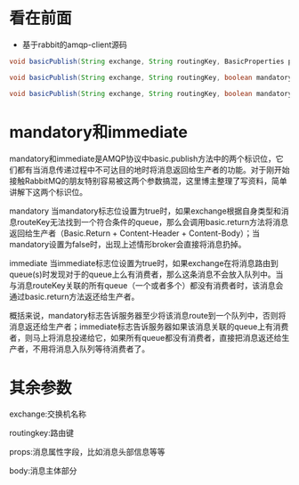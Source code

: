 看在前面
====

* 基于rabbit的amqp-client源码

```java
void basicPublish(String exchange, String routingKey, BasicProperties props, byte[] body) throws IOException;

void basicPublish(String exchange, String routingKey, boolean mandatory, BasicProperties props, byte[] body) throws IOException;

void basicPublish(String exchange, String routingKey, boolean mandatory, boolean immediate, BasicProperties props, byte[] body) throws IOException;
```

mandatory和immediate
====

mandatory和immediate是AMQP协议中basic.publish方法中的两个标识位，它们都有当消息传递过程中不可达目的地时将消息返回给生产者的功能。对于刚开始接触RabbitMQ的朋友特别容易被这两个参数搞混，这里博主整理了写资料，简单讲解下这两个标识位。

mandatory
当mandatory标志位设置为true时，如果exchange根据自身类型和消息routeKey无法找到一个符合条件的queue，那么会调用basic.return方法将消息返回给生产者（Basic.Return + Content-Header + Content-Body）；当mandatory设置为false时，出现上述情形broker会直接将消息扔掉。

immediate
当immediate标志位设置为true时，如果exchange在将消息路由到queue(s)时发现对于的queue上么有消费者，那么这条消息不会放入队列中。当与消息routeKey关联的所有queue（一个或者多个）都没有消费者时，该消息会通过basic.return方法返还给生产者。

概括来说，mandatory标志告诉服务器至少将该消息route到一个队列中，否则将消息返还给生产者；immediate标志告诉服务器如果该消息关联的queue上有消费者，则马上将消息投递给它，如果所有queue都没有消费者，直接把消息返还给生产者，不用将消息入队列等待消费者了。

其余参数
====

exchange:交换机名称

routingkey:路由键

props:消息属性字段，比如消息头部信息等等

body:消息主体部分
